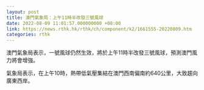 ```yaml
---
layout: post
title: 澳門氣象局：上午11時半改發三號風球
date: 2022-08-09 11:01:57.000000000 +08:00
link: https://news.rthk.hk/rthk/ch/component/k2/1661555-20220809.htm
categories: rthk
---
```


澳門氣象局表示，一號風球仍然生效，將於上午11時半改發三號風球，預測澳門風力將會增強。

氣象局表示，在上午10時，熱帶低氣壓集結在澳門西南偏南約640公里，大致趨向廣東西岸。
